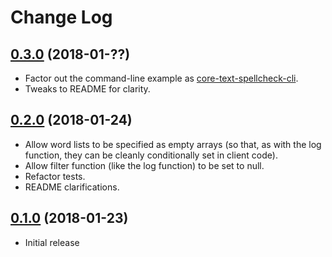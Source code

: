 Change Log
==========

## [0.3.0](https://github.com/matatk/core-text-spellcheck/compare/0.2.0...0.3.0) (2018-01-??)

* Factor out the command-line example as [core-text-spellcheck-cli](https://github.com/matatk/core-text-spellcheck-cli).
* Tweaks to README for clarity.

## [0.2.0](https://github.com/matatk/core-text-spellcheck/compare/0.1.0...0.2.0) (2018-01-24)

* Allow word lists to be specified as empty arrays (so that, as with the log function, they can be cleanly conditionally set in client code).
* Allow filter function (like the log function) to be set to null.
* Refactor tests.
* README clarifications.

## [0.1.0](https://github.com/matatk/core-text-spellcheck/tree/0.1.0) (2018-01-23)

* Initial release
